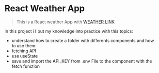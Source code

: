 # React Weather App


>This is a React weather App with 
>[WEATHER LINK](https://openweathermap.org/)


In this project i  I put my knowledge into practice with this topics:  
* understand how to create a folder with differents components and how to use them
* fetching  API
* use useState 
* save and import the API_KEY from .env File to the component with the fetch function

